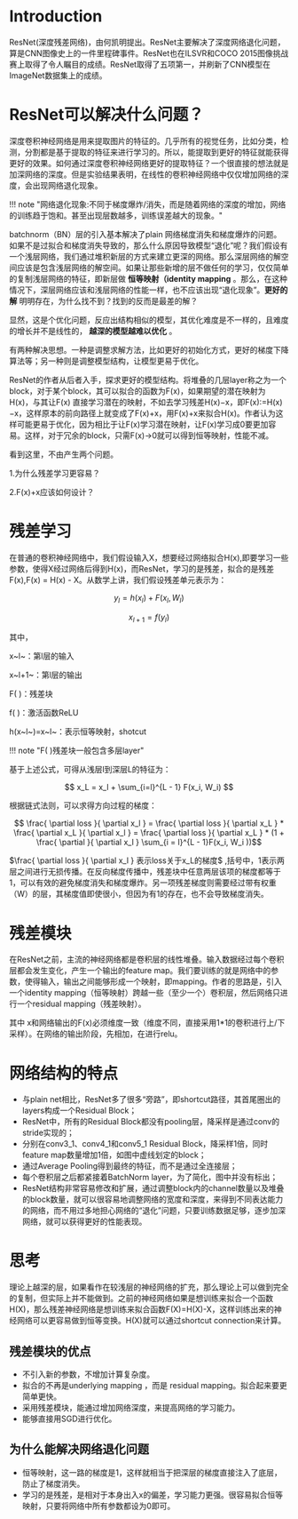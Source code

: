# Introduction

ResNet(深度残差网络)，由何凯明提出。ResNet主要解决了深度网络退化问题，算是CNN图像史上的一件里程碑事件。ResNet也在ILSVR和COCO 2015图像挑战赛上取得了令人瞩目的成绩。ResNet取得了五项第一，并刷新了CNN模型在ImageNet数据集上的成绩。


# ResNet可以解决什么问题？

深度卷积神经网络是用来提取图片的特征的。几乎所有的视觉任务，比如分类，检测，分割都是基于提取的特征来进行学习的。所以，能提取到更好的特征就能获得更好的效果。如何通过深度卷积神经网络更好的提取特征？一个很直接的想法就是加深网络的深度。但是实验结果表明，在线性的卷积神经网络中仅仅增加网络的深度，会出现网络退化现象。

!!! note "网络退化现象:不同于梯度爆炸/消失，而是随着网络的深度的增加，网络的训练趋于饱和。甚至出现层数越多，训练误差越大的现象。"

batchnorm（BN）层的引入基本解决了plain 网络梯度消失和梯度爆炸的问题。如果不是过拟合和梯度消失导致的，那么什么原因导致模型“退化”呢？我们假设有一个浅层网络，我们通过堆积新层的方式来建立更深的网络。那么深层网络的解空间应该是包含浅层网络的解空间。如果让那些新增的层不做任何的学习，仅仅简单的复制浅层网络的特征，即新层做 **恒等映射（identity mapping** 。那么，在这种情况下，深层网络应该和浅层网络的性能一样，也不应该出现“退化现象”。**更好的解** 明明存在，为什么找不到？找到的反而是最差的解？

显然，这是个优化问题，反应出结构相似的模型，其优化难度是不一样的，且难度的增长并不是线性的， **越深的模型越难以优化** 。

有两种解决思想。一种是调整求解方法，比如更好的初始化方式，更好的梯度下降算法等；另一种则是调整模型结构，让模型更易于优化。

ResNet的作者从后者入手，探求更好的模型结构。将堆叠的几层layer称之为一个block，对于某个block，其可以拟合的函数为F(x)，如果期望的潜在映射为H(x)，与其让F(x) 直接学习潜在的映射，不如去学习残差H(x)−x，即F(x):=H(x)−x，这样原本的前向路径上就变成了F(x)+x，用F(x)+x来拟合H(x)。作者认为这样可能更易于优化，因为相比于让F(x)学习潜在映射，让F(x)学习成0要更加容易。这样，对于冗余的block，只需F(x)→0就可以得到恒等映射，性能不减。


看到这里，不由产生两个问题。

1.为什么残差学习更容易？

2.F(x)+x应该如何设计？

# 残差学习

在普通的卷积神经网络中，我们假设输入X，想要经过网络拟合H(x),即要学习一些参数，使得X经过网络后得到H(x)，而ResNet，学习的是残差，拟合的是残差F(x),F(x) = H(x) - X。从数学上讲，我们假设残差单元表示为：


$$ y_l = h(x_l) + F(x_l, W_l) $$

$$ x_{l+1} = f(y_l) $$

其中，

x~l~：第l层的输入

x~l+1~：第l层的输出

F( )：残差块

f( )：激活函数ReLU

h(x~l~)=x~l~：表示恒等映射，shotcut

!!! note "F( )残差块一般包含多层layer"

基于上述公式，可得从浅层l到深层L的特征为：

$$ x_L = x_l + \sum_{i=l}^{L - 1} F(x_i, W_i) $$

根据链式法则，可以求得方向过程的梯度：

$$ \frac{ \partial loss }{ \partial x_l } = \frac{ \partial loss }{ \partial x_L } *  \frac{ \partial x_L }{ \partial x_l } = \frac{ \partial loss }{ \partial x_L } * (1 + \frac{ \partial }{ \partial x_l } \sum_{i = l}^{L - 1}F(x_i, W_i ))$$

$\frac{ \partial loss }{ \partial x_l }  表示loss关于x_L的梯度$ ,括号中，1表示两层之间进行无损传播。在反向梯度传播中，残差块中任意两层该项的梯度都等于1，可以有效的避免梯度消失和梯度爆炸。另一项残差梯度则需要经过带有权重（W）的层，其梯度值即使很小，但因为有1的存在，也不会导致梯度消失。

# 残差模块

在ResNet之前，主流的神经网络都是卷积层的线性堆叠。输入数据经过每个卷积层都会发生变化，产生一个输出的feature map。我们要训练的就是网络中的参数，使得输入，输出之间能够形成一个映射，即mapping。作者的思路是，引入一个identity mapping（恒等映射）跨越一些（至少一个）卷积层，然后网络只进行一个residual mapping（残差映射）。

其中 x和网络输出的F(x)必须维度一致（维度不同，直接采用1*1的卷积进行上/下采样）。在网络的输出阶段，先相加，在进行relu。

# 网络结构的特点

- 与plain net相比，ResNet多了很多“旁路”，即shortcut路径，其首尾圈出的layers构成一个Residual Block；
- ResNet中，所有的Residual Block都没有pooling层，降采样是通过conv的stride实现的；
- 分别在conv3_1、conv4_1和conv5_1 Residual Block，降采样1倍，同时feature map数量增加1倍，如图中虚线划定的block；
- 通过Average Pooling得到最终的特征，而不是通过全连接层；
- 每个卷积层之后都紧接着BatchNorm layer，为了简化，图中并没有标出；
- ResNet结构非常容易修改和扩展，通过调整block内的channel数量以及堆叠的block数量，就可以很容易地调整网络的宽度和深度，来得到不同表达能力的网络，而不用过多地担心网络的“退化”问题，只要训练数据足够，逐步加深网络，就可以获得更好的性能表现。


# 思考

理论上越深的层，如果看作在较浅层的神经网络的扩充，那么理论上可以做到完全的复制，但实际上并不能做到。之前的神经网络如果是想训练来拟合一个函数H(X)，那么残差神经网络是想训练来拟合函数F(X)=H(X)-X，这样训练出来的神经网络可以更容易做到恒等变换。H(X)就可以通过shortcut connection来计算。

## 残差模块的优点

- 不引入新的参数，不增加计算复杂度。
- 拟合的不再是underlying mapping ，而是 residual mapping。拟合起来要更简单更快。
- 采用残差模块，能通过增加网络深度，来提高网络的学习能力。
- 能够直接用SGD进行优化。

## 为什么能解决网络退化问题

- 恒等映射，这一路的梯度是1，这样就相当于把深层的梯度直接注入了底层，防止了梯度消失。
- 学习的是残差，是相对于本身出入x的偏差，学习能力更强。很容易拟合恒等映射，只要将网络中所有参数都设为0即可。
